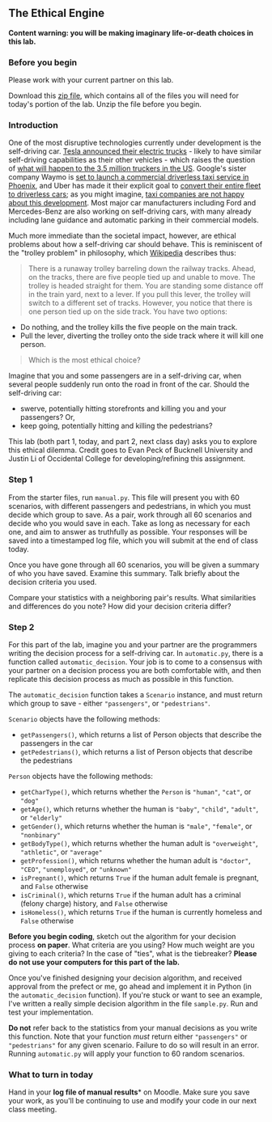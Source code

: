 ## The Ethical Engine

**Content warning: you will be making imaginary life-or-death choices in this lab.**

### Before you begin

Please work with your current partner on this lab.

Download this [zip file](part1.zip), which contains all of the files you will need for today's portion of the lab. Unzip the file before you begin.

### Introduction

One of the most disruptive technologies currently under development is the self-driving car. [Tesla announced their electric trucks](https://www.theverge.com/2017/11/16/16667366/tesla-semi-truck-announced-price-release-date-electric-self-driving) - likely to have similar self-driving capabilities as their other vehicles - which raises the question of [what will happen to the 3.5 million truckers in the US](https://www.theguardian.com/technology/2016/jun/17/self-driving-trucks-impact-on-drivers-jobs-us). Google's sister company Waymo is [set to launch a commercial driverless taxi service in Phoenix](https://arstechnica.com/cars/2017/10/report-waymo-aiming-to-launch-commercial-driverless-service-this-year/), and Uber has made it their explicit goal to [convert their entire fleet to driverless cars](https://www.washingtonpost.com/business/economy/uber-signs-deal-to-buy-24000-autonomous-vehicles-from-volvo/2017/11/20/d6038f28-ce2a-11e7-81bc-c55a220c8cbe_story.html); as you might imagine, [taxi companies are not happy about this development](http://money.cnn.com/2017/01/10/technology/new-york-self-driving-cars-ridesharing/index.html). Most major car manufacturers including Ford and Mercedes-Benz are also working on self-driving cars, with many already including lane guidance and automatic parking in their commercial models.

Much more immediate than the societal impact, however, are ethical problems about how a self-driving car should behave. This is reminiscent of the "trolley problem" in philosophy, which [Wikipedia](https://en.wikipedia.org/wiki/Trolley_problem) describes thus:

> There is a runaway trolley barreling down the railway tracks. Ahead, on the tracks, there are five people tied up and unable to move. The trolley is headed straight for them. You are standing some distance off in the train yard, next to a lever. If you pull this lever, the trolley will switch to a different set of tracks. However, you notice that there is one person tied up on the side track. You have two options:

*   Do nothing, and the trolley kills the five people on the main track.
*   Pull the lever, diverting the trolley onto the side track where it will kill one person.

> Which is the most ethical choice?

Imagine that you and some passengers are in a self-driving car, when several people suddenly run onto the road in front of the car. Should the self-driving car:

*   swerve, potentially hitting storefronts and killing you and your passengers? Or,
*   keep going, potentially hitting and killing the pedestrians?

This lab (both part 1, today, and part 2, next class day) asks you to explore this ethical dilemma. Credit goes to Evan Peck of Bucknell University and Justin Li of Occidental College for developing/refining this assignment.

### Step 1

From the starter files, run `manual.py`. This file will present you with 60 scenarios, with different passengers and pedestrians, in which you must decide which group to save. As a pair, work through all 60 scenarios and decide who you would save in each. Take as long as necessary for each one, and aim to answer as truthfully as possible. Your responses will be saved into a timestamped log file, which you will submit at the end of class today.

Once you have gone through all 60 scenarios, you will be given a summary of who you have saved. Examine this summary. Talk briefly about the decision criteria you used.

Compare your statistics with a neighboring pair's results. What similarities and differences do you note? How did your decision criteria differ?

### Step 2

For this part of the lab, imagine you and your partner are the programmers writing the decision process for a self-driving car. In `automatic.py`, there is a function called `automatic_decision`. Your job is to come to a consensus with your partner on a decision process you are both comfortable with, and then replicate this decision process as much as possible in this function.

The `automatic_decision` function takes a `Scenario` instance, and must return which group to save - either `"passengers"`, or `"pedestrians"`. 

`Scenario` objects have the following methods:

*   `getPassengers()`, which returns a list of Person objects that describe the passengers in the car
*   `getPedestrians()`, which returns a list of Person objects that describe the pedestrians


`Person` objects have the following methods:

*   `getCharType()`, which returns whether the `Person` is `"human"`, `"cat"`, or `"dog"`
*   `getAge()`, which returns whether the human is `"baby"`, `"child"`, `"adult"`, or `"elderly"`
*   `getGender()`, which returns whether the human is `"male"`, `"female"`, or `"nonbinary"`
*   `getBodyType()`, which returns whether the human adult is `"overweight"`, `"athletic"`, or `"average"`
*   `getProfession()`, which returns whether the human adult is `"doctor"`, `"CEO"`, `"unemployed"`, or `"unknown"`
*   `isPregnant()`, which returns `True` if the human adult female is pregnant, and `False` otherwise
*   `isCriminal()`, which returns `True` if the human adult has a criminal (felony charge) history, and `False` otherwise
*   `isHomeless()`, which returns `True` if the human is currently homeless and `False` otherwise


**Before you begin coding**, sketch out the algorithm for your decision process **on paper**. What criteria are you using? How much weight are you giving to each criteria? In the case of "ties", what is the tiebreaker? **Please do not use your computers for this part of the lab.**

Once you've finished designing your decision algorithm, and received approval from the prefect or me, go ahead and implement it in Python (in the `automatic_decision` function). If you're stuck or want to see an example, I've written a really simple decision algorithm in the file `sample.py`. Run and test your implementation.  

**Do not** refer back to the statistics from your manual decisions as you write this function. Note that your function _must_ return either `"passengers"` or `"pedestrians"` for any given scenario. Failure to do so will result in an error. Running `automatic.py` will apply your function to 60 random scenarios.

### What to turn in today

Hand in your **log file of manual results*** on Moodle. Make sure you save your work, as you'll be continuing to use and modify your code in our next class meeting.
